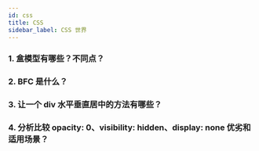 ```yaml
---
id: css
title: CSS
sidebar_label: CSS 世界
---
```


### 1. 盒模型有哪些？不同点？

### 2. BFC 是什么？

### 3. 让一个 div 水平垂直居中的方法有哪些？

### 4. 分析比较 opacity: 0、visibility: hidden、display: none 优劣和适用场景？